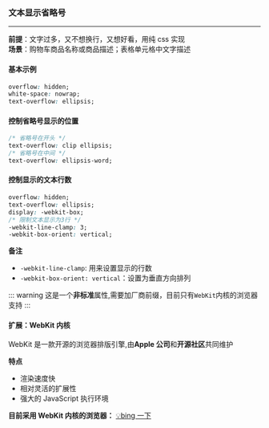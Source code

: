 ### 文本显示省略号

---

**前提**：文字过多，又不想换行，又想好看，用纯 css 实现  
**场景**：购物车商品名称或商品描述；表格单元格中文字描述

#### 基本示例

```css
overflow: hidden;
white-space: nowrap;
text-overflow: ellipsis;
```

#### 控制省略号显示的位置

```css
/* 省略号在开头 */
text-overflow: clip ellipsis;
/* 省略号在中间 */
text-overflow: ellipsis-word;
```

#### 控制显示的文本行数

```css
overflow: hidden;
text-overflow: ellipsis;
display: -webkit-box;
/* 限制文本显示为3行 */
-webkit-line-clamp: 3;
-webkit-box-orient: vertical;
```

**备注**

- `-webkit-line-clamp`: 用来设置显示的行数
- `-webkit-box-orient: vertical`：设置为垂直方向排列

::: warning
这是一个**非标准**属性,需要加厂商前缀，目前只有`WebKit`内核的浏览器支持
:::

#### 扩展：WebKit 内核

WebKit 是一款开源的浏览器排版引擎,由**Apple 公司**和**开源社区**共同维护

**特点**

- 渲染速度快
- 相对灵活的扩展性
- 强大的 JavaScript 执行环境

**目前采用 WebKit 内核的浏览器：**
[💡bing 一下](https://www.bing.com/search?q=%E7%9B%AE%E5%89%8DWebKit%E5%86%85%E6%A0%B8%E7%9A%84%E6%B5%8F%E8%A7%88%E5%99%A8%E6%9C%89%E5%93%AA%E4%BA%9B&mkt=zh-CN)
